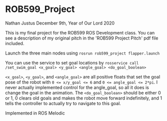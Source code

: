 # ROB599_Project

Nathan Justus
December 9th, Year of Our Lord 2020

This is my final project for the ROB599 ROS Development class.  You can see a description of my original pitch in the 'ROB599 Project Pitch' pdf file included.

Launch the three main nodes using
`rosrun rob599_project flapper.launch`

You can use the service to set goal locations by 
`rosservice call /set_swim_goal <x_goal> <y_goal> <angle_goal> <do_goal_boolean>`

`<x_goal>`, `<y_goal>`, and `<angle_goal>` are all positive floats that set the goal pose of the robot with `0 <= x/y_goal <= 6` and `0 <= angle_goal <= 2*pi`.  I never actually implemented control for the angle_goal, so all it does is change the goal in the animation.  The `<do_goal_boolean>` should be either 0 or 1, 0 clears old goals and makes the robot move forward indefinitely, and 1 tells the controller to actually try to navigate to this goal.

Implemented in ROS Melodic
